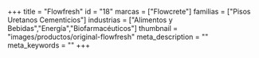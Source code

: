 +++
title = "Flowfresh"
id = "18"
marcas = ["Flowcrete"]
familias = ["Pisos Uretanos Cementicios"]
industrias = ["Alimentos y Bebidas","Energía","Biofarmacéuticos"]
thumbnail = "images/productos/original-flowfresh"
meta_description = ""
meta_keywords = ""
+++
